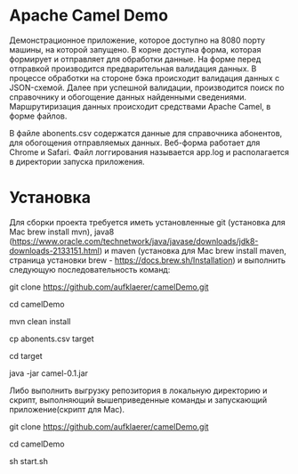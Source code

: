 # Apache Camel Demo

Демонстрационное приложение, которое доступно на 8080 порту машины, на которой запущено. В корне доступна форма, которая формирует и отправляет для обработки данные. На форме перед отправкой производится предварительная валидация данных.
В процессе обработки на стороне бэка происходит валидация данных c JSON-схемой. Далее при успешной валидации, производится поиск по справочнику и обогощение данных найденными сведениями. Маршрутиризация данных происходит средствами Apache Camel, в форме файлов.

В файле abonents.csv содержатся данные для справочника абонентов, для обогощения отправляемых данных.
Веб-форма работает для Chrome и Safari.
Файл логгирования называется app.log и располагается в директории запуска приложения.

# Установка

Для сборки проекта требуется иметь установленные git (установка для Mac brew install mvn), java8 (https://www.oracle.com/technetwork/java/javase/downloads/jdk8-downloads-2133151.html) и maven (установка для Mac brew install maven, страница установки brew - https://docs.brew.sh/Installation) и выполнить следующую последовательность команд:

git clone https://github.com/aufklaerer/camelDemo.git

cd camelDemo

mvn clean install

cp abonents.csv target

cd target

java -jar camel-0.1.jar

Либо выполнить выгрузку репозитория в локальную директорию и скрипт, выполняющий вышеприведенные команды и запускающий приложение(скрипт для Mac).

git clone https://github.com/aufklaerer/camelDemo.git

cd camelDemo

sh start.sh
